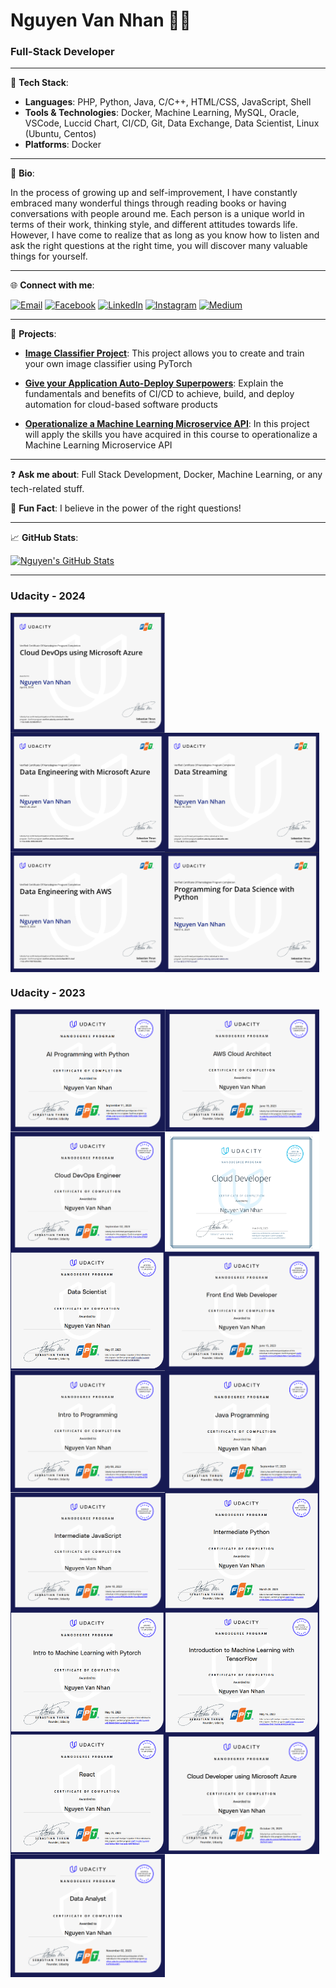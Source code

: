 # Nguyen Van Nhan 👨‍💻

### Full-Stack Developer

---

🔭 **Tech Stack**: 

- **Languages**: PHP, Python, Java, C/C++, HTML/CSS, JavaScript, Shell
- **Tools & Technologies**: Docker, Machine Learning, MySQL, Oracle, VSCode, Luccid Chart, CI/CD, Git, Data Exchange, Data Scientist, Linux (Ubuntu, Centos)
- **Platforms**: Docker

---

📖 **Bio**:

In the process of growing up and self-improvement, I have constantly embraced many wonderful things through reading books or having conversations with people around me. Each person is a unique world in terms of their work, thinking style, and different attitudes towards life. However, I have come to realize that as long as you know how to listen and ask the right questions at the right time, you will discover many valuable things for yourself.

---

🌐 **Connect with me**:

[![Email](https://img.shields.io/badge/Email-nvnhan.dev%40gmail.com-blue)](mailto:nvnhan.dev@gmail.com)
[![Facebook](https://img.shields.io/badge/Facebook-%40nvnhan.dev-blue?logo=facebook)](https://www.facebook.com/nvnhan.dev)
[![LinkedIn](https://img.shields.io/badge/LinkedIn-%40nhan--nguyen--446288268-blue?logo=linkedin)](https://www.linkedin.com/in/nhan-nguyen-446288268/)
[![Instagram](https://img.shields.io/badge/Instagram-%40nhannv00-blue?logo=instagram)](https://www.instagram.com/nhannv00/)
[![Medium](https://img.shields.io/badge/Medium-%40nvnhan.dev-blue?logo=medium)](https://medium.com/@nvnhan.dev)

---

🌟 **Projects**:

- **[Image Classifier Project](https://github.com/nvnhann/AI-Create-Your-Own-Image-Classifier)**: This project allows you to create and train your own image classifier using PyTorch

- **[Give your Application Auto-Deploy Superpowers](https://github.com/nvnhann/Deploy-a-high-availability-web-app-using-CloudFormation)**: Explain the fundamentals and benefits of CI/CD to achieve, build, and deploy automation for cloud-based software products
  
- **[Operationalize a Machine Learning Microservice API](https://github.com/nvnhann/Operationalize-a-Machine-Learning-Microservice-API)**: In this project will apply the skills you have acquired in this course to operationalize a Machine Learning Microservice API

---

❓ **Ask me about**: Full Stack Development, Docker, Machine Learning, or any tech-related stuff.

💬 **Fun Fact**: I believe in the power of the right questions!

---

📈 **GitHub Stats**:

[![Nguyen's GitHub Stats](https://github-readme-stats.vercel.app/api?username=nvnhann)](https://github.com/nvnhann)

---
### Udacity - 2024

<div style="display: flex">
    <img src="images/az-devoop.png" alt="Image 1" style="display: inline-block; width: 49%"/>
</div>

<div style="display: flex">
    <img src="images/de-az.png" alt="Image 1" style="display: inline-block; width: 49%"/>
    <img src="images/datastreaming.png" alt="Image 2" style="display: inline-block; width: 49%;"/>
</div>

<div style="display: flex">
    <img src="images/de-aws.png" alt="Image 1" style="display: inline-block; width: 49%"/>
    <img src="images/py-de.png" alt="Image 2" style="display: inline-block; width: 49%;"/>
</div>

### Udacity - 2023

<div style="display: flex">
    <img src="images/ai.png" alt="Image 1" style="display: inline-block; width: 49%"/>
    <img src="images/aws_cloud_architect.png" alt="Image 2" style="display: inline-block; width: 49%"/>
</div>

<div style="display: flex">
    <img src="images/aws_cloud_devoops.png" alt="Image 1" style="display: inline-block; width: 49%"/>
    <img src="images/cloud.png" alt="Image 2" style="display: inline-block; width: 49%"/>
</div>

<div style="display: flex">
    <img src="images/ds.png" alt="Image 1" style="display: inline-block; width: 49%"/>
    <img src="images/fe.png" alt="Image 2" style="display: inline-block; width: 49%"/>
</div>

<div style="display: flex">
    <img src="images/intro.png" alt="Image 1" style="display: inline-block; width: 49%"/>
    <img src="images/java.png" alt="Image 2" style="display: inline-block; width: 49%"/>
</div>

<div style="display: flex">
    <img src="images/javascript.png" alt="Image 1" style="display: inline-block; width: 49%"/>
    <img src="images/python.png" alt="Image 2" style="display: inline-block; width: 49%"/>
</div>

<div style="display: flex">
    <img src="images/pytorch.png" alt="Image 1" style="display: inline-block; width: 49%"/>
    <img src="images/tf.png" alt="Image 2" style="display: inline-block; width: 49%"/>
</div>

<div style="display: flex">
    <img src="images/react.png" alt="Image 1" style="display: inline-block; width: 49%"/>
    <img src="images/AZ.png" alt="Image 2" style="display: inline-block; width: 49%"/>
</div>

<div style="display: flex">
    <img src="images/DA.png" alt="Image 1" style="display: inline-block; width: 49%"/>
</div>

